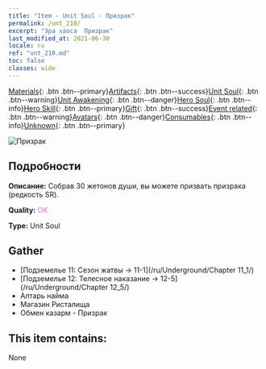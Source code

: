 ```yaml
---
title: "Item - Unit Soul - Призрак"
permalink: /unt_210/
excerpt: "Эра хаоса  Призрак"
last_modified_at: 2021-06-30
locale: ru
ref: "unt_210.md"
toc: false
classes: wide
---
```

 [Materials](/ItemsRU/){: .btn .btn--primary}[Artifacts](/ItemsRU/Artifacts/){: .btn .btn--success}[Unit Soul](/ItemsRU/UnitSoul/){: .btn .btn--warning}[Unit Awakening](/ItemsRU/UnitAwakening/){: .btn .btn--danger}[Hero Soul](/ItemsRU/HeroSoul/){: .btn .btn--info}[Hero Skill](/ItemsRU/HeroSkill/){: .btn .btn--primary}[Gift](/ItemsRU/Gift/){: .btn .btn--success}[Event related](/ItemsRU/Events/){: .btn .btn--warning}[Avatars](/ItemsRU/Avatars/){: .btn .btn--danger}[Consumables](/ItemsRU/Consumables/){: .btn .btn--info}[Unknown](/ItemsRU/Unknown/){: .btn .btn--primary}

 ![Призрак](/images/u/ti_youling.jpg)

## Подробности
 **Описание:** Собрав 30 жетонов души, вы можете призвать призрака (редкость SR).

 **Quality:** <span style="color: #DA70D6">OK</span>

 **Type:** Unit Soul

## Gather

*    [Подземелье 11: Сезон жатвы -> 11-1](/ru/Underground/Chapter 11_1/) 
*    [Подземелье 12: Телесное наказание -> 12-5](/ru/Underground/Chapter 12_5/) 
*    Алтарь найма 
*    Магазин Ристалища 
*    Обмен казарм - Призрак 

## This item contains:

  None


